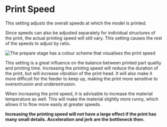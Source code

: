 Print Speed
====
This setting adjusts the overall speeds at which the model is printed.

Since speeds can also be adjusted separately for individual structures of the print, the actual printing speed will still vary. This setting causes the rest of the speeds to adjust by ratio.

![The prepare stage has a colour scheme that visualises the print speed](../images/speed_difference.png)

This setting is a great influence on the balance between printed part quality and printing time. Increasing the printing speed will reduce the duration of the print, but will increase vibration of the print head. It will also make it more difficult for the feeder to keep up, making the print more sensitive to overextrusion and underextrusion.

When increasing the print speed, it is advisable to increase the material temperature as well. This will make the material slightly more runny, which allows it to flow more easily at greater speeds.

**Increasing the printing speed will not have a large effect if the print has many small details. Acceleration and jerk are the bottleneck then.**